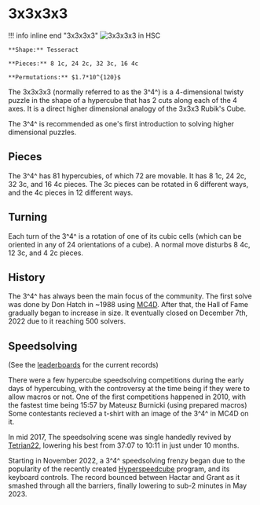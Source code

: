 # 3x3x3x3

!!! info inline end "3x3x3x3"
    ![3x3x3x3 in HSC](/assets/images/3_4_transparent.png)

    **Shape:** Tesseract

    **Pieces:** 8 1c, 24 2c, 32 3c, 16 4c

    **Permutations:** $1.7*10^{120}$

The 3x3x3x3 (normally referred to as the 3^4^) is a 4-dimensional twisty puzzle in the shape of a hypercube that has 2 cuts along each of the 4 axes. It is a direct higher dimensional analogy of the 3x3x3 Rubik's Cube.

The 3^4^ is recommended as one's first introduction to solving higher dimensional puzzles.

## Pieces

The 3^4^ has 81 hypercubies, of which 72 are movable. It has 8 1c, 24 2c, 32 3c, and 16 4c pieces. The 3c pieces can be rotated in 6 different ways, and the 4c pieces in 12 different ways.

## Turning

Each turn of the 3^4^ is a rotation of one of its cubic cells (which can be oriented in any of 24 orientations of a cube). A normal move disturbs 8 4c, 12 3c, and 4 2c pieces.  

## History

The 3^4^ has always been the main focus of the community. The first solve was done by Don Hatch in ~1988 using [MC4D](/software/magiccube4d). After that, the Hall of Fame gradually began to increase in size. It eventually closed on December 7th, 2022 due to it reaching 500 solvers.

## Speedsolving

(See the [leaderboards](/leaderboards) for the current records)

There were a few hypercube speedsolving competitions during the early days of hypercubing, with the controversy at the time being if they were to allow macros or not. One of the first competitions happened in 2010, with the fastest time being 15:57 by Mateusz Burnicki (using prepared macros)
Some contestants recieved a t-shirt with an image of the 3^4^ in MC4D on it.

In mid 2017, The speedsolving scene was single handedly revived by [Tetrian22](https://www.youtube.com/@Timebug22), lowering his best from 37:07 to 10:11 in just under 10 months.

Starting in November 2022, a 3^4^ speedsolving frenzy began due to the popularity of the recently created [Hyperspeedcube](/software/hyperspeedcube) program, and its keyboard controls. The record bounced between Hactar and Grant as it smashed through all the barriers, finally lowering to sub-2 minutes in May 2023.
